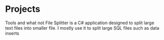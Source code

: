 # Projects
Tools and what not
File Splitter is a C# application designed to split large text files into smaller file. I mostly use it to split large SQL files such as data inserts 
